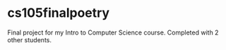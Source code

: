 # cs105finalpoetry
Final project for my Intro to Computer Science course. Completed with 2 other students. 
